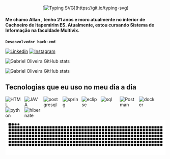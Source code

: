 <div align="center">

[![Typing SVG](https://readme-typing-svg.herokuapp.com?font=Fira+Code&weight=700&size=25&pause=1000&color=A7A7A7&background=EB00FF00&width=435&lines=Ol%C3%A1%2C+Bem+vindo+ao+meu+GitHub!)](https://git.io/typing-svg)

</div>

#### Me chamo Allan , tenho 21 anos e moro atualmente no interior de Cachoeiro de Itapemirim ES. Atualmente, estou cursando Sistema de Informação na faculdade Multivix.

**`Desenvolvedor back-end`**

[![Linkedin](https://img.shields.io/badge/LinkedIn-0077B5?style=for-the-badge&logo=linkedin&logoColor=white)](https://www.linkedin.com/in/allan-scherrer-santos-17b893244/)
[![Instagram](https://img.shields.io/badge/Instagram-E4405F?style=for-the-badge&logo=instagram&logoColor=white)](https://www.instagram.com/allanscherrer/)

![Gabriel Oliveira GitHub stats](https://github-readme-stats.vercel.app/api?username=allanScS&show_icons=true&theme=tokyonight)

![Gabriel Oliveira GitHub stats](https://github-readme-stats.vercel.app/api/top-langs/?username=allanScS&theme=tokyonight&layout=compact&custom_title=Tecnologias&langs_count=9)

## Tecnologias que eu uso no meu dia a dia

<img 
    align="left" 
    alt="HTML"
    title="HTML" 
    width="50px" 
    style="padding-right: 10px;" 
    src="https://cdn.jsdelivr.net/gh/devicons/devicon@latest/icons/html5/html5-original-wordmark.svg" 
/>
<img 
    align="left" 
    alt="JAVA" 
    title="JAVA"
    width="50px" 
    style="padding-right: 10px;" 
    src="https://cdn.jsdelivr.net/gh/devicons/devicon@latest/icons/java/java-original-wordmark.svg" 
/>
<img 
    align="left" 
    alt="postgresql"
    title="postgresql" 
    width="50px" 
    style="padding-right: 10px;" 
    src="https://cdn.jsdelivr.net/gh/devicons/devicon@latest/icons/postgresql/postgresql-original-wordmark.svg"
/>
<img 
    align="left" 
    alt="spring" 
    title="spring"
    width="50px" 
    style="padding-right: 10px;" 
    src="https://cdn.jsdelivr.net/gh/devicons/devicon@latest/icons/spring/spring-original-wordmark.svg"
/>
<img 
    align="left" 
    alt="eclipse" 
    title="eclipse"
    width="50px" 
    style="padding-right: 10px;" 
    src="https://cdn.jsdelivr.net/gh/devicons/devicon@latest/icons/eclipse/eclipse-original.svg" 
/>
<img 
    align="left" 
    alt="sql" 
    title="sql"
    width="50px" 
    style="padding-right: 10px;" 
    src="https://cdn.jsdelivr.net/gh/devicons/devicon@latest/icons/azuresqldatabase/azuresqldatabase-original.svg" 
/>
<img 
    align="left" 
    alt="Postman" 
    title="Postman"
    width="50px" 
    style="padding-right: 10px;" 
    src="https://cdn.jsdelivr.net/gh/devicons/devicon@latest/icons/postman/postman-original.svg" 
/>
<img 
    align="left" 
    alt="docker" 
    title="docker"
    width="50px" 
    style="padding-right: 10px;" 
    src="https://cdn.jsdelivr.net/gh/devicons/devicon@latest/icons/docker/docker-plain-wordmark.svg"  
/>
<img 
    align="left" 
    alt="python" 
    title="python"
    width="50px" 
    style="padding-right: 10px;" 
    src="https://cdn.jsdelivr.net/gh/devicons/devicon@latest/icons/python/python-original.svg"
/>
<img 
    align="left" 
    alt="hibernate" 
    title="hibernate"
    width="50px" 
    style="padding-right: 10px;" 
    src="https://cdn.jsdelivr.net/gh/devicons/devicon@latest/icons/hibernate/hibernate-original-wordmark.svg"
/>
<br/>
<br/>



###

<br clear="both">

<img src="https://raw.githubusercontent.com/0Gabriel13/0Gabriel13/output/snake.svg" alt="Snake animation" />

###
